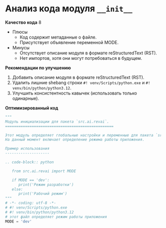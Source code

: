 # Анализ кода модуля `__init__`

**Качество кода**
8
-  Плюсы
    - Код содержит метаданные о файле.
    - Присутствует объявление переменной MODE.
-  Минусы
    - Отсутствует описание модуля в формате reStructuredText (RST).
    - Нет импортов, хотя они могут потребоваться в будущем.

**Рекомендации по улучшению**

1.  Добавить описание модуля в формате reStructuredText (RST).
2.  Удалить лишние shebang строки `#! venv/Scripts/python.exe` и `#! venv/bin/python/python3.12`.
3.  Улучшить консистентность кавычек (использовать только одинарные).

**Оптимизированный код**

```python
"""
Модуль инициализации для пакета `src.ai.revai`.
=================================================

Этот модуль определяет глобальные настройки и переменные для пакета `src.ai.revai`.
На данный момент включает определение режима работы приложения.

Пример использования
--------------------

.. code-block:: python

   from src.ai.revai import MODE

   if MODE == 'dev':
      print('Режим разработки')
   else:
      print('Рабочий режим')
"""
# -*- coding: utf-8 -*-
# #! venv/Scripts/python.exe
# #! venv/bin/python/python3.12
# этот файл определяет режим работы приложения
MODE = 'dev'
```